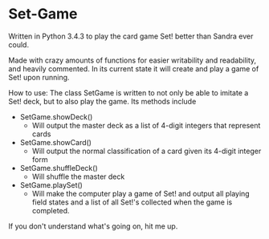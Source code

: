 # Set-Game
Written in Python 3.4.3 to play the card game Set! better than Sandra ever could.

Made with crazy amounts of functions for easier writability and readability, and heavily commented. In its current state it will create and play a game of Set! upon running.

How to use:
The class SetGame is written to not only be able to imitate a Set! deck, but to also play the game. 
Its methods include
  - SetGame.showDeck()
    - Will output the master deck as a list of 4-digit integers that represent cards
  - SetGame.showCard()
    - Will output the normal classification of a card given its 4-digit integer form
  - SetGame.shuffleDeck()
    - Will shuffle the master deck
  - SetGame.playSet()
    - Will make the computer play a game of Set! and output all playing field states and a list of all Set!'s collected when the game is completed.

If you don't understand what's going on, hit me up.
